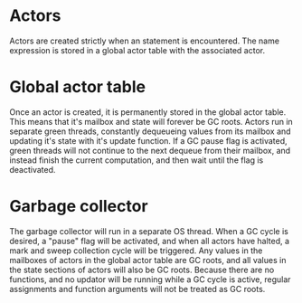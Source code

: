 # Actors
Actors are created strictly when an <actor> statement is encountered. The name expression is stored in a global actor table with the associated actor.

# Global actor table
Once an actor is created, it is permanently stored in the global actor table. This means that it's mailbox and state will forever be GC roots. Actors run in separate green threads, constantly dequeueing values from its mailbox and updating it's state with it's update function.
If a GC pause flag is activated, green threads will not continue to the next dequeue from their mailbox, and instead finish the current computation, and then wait until the flag is deactivated.

# Garbage collector
The garbage collector will run in a separate OS thread. When a GC cycle is desired, a "pause" flag will be activated, and when all actors have halted, a mark and sweep collection cycle will be triggered. Any values in the mailboxes of actors in the global actor table are GC roots, and all values in the state sections of actors will also be GC roots. Because there are no functions, and no updator will be running while a GC cycle is active, regular assignments and function arguments will not be treated as GC roots.
